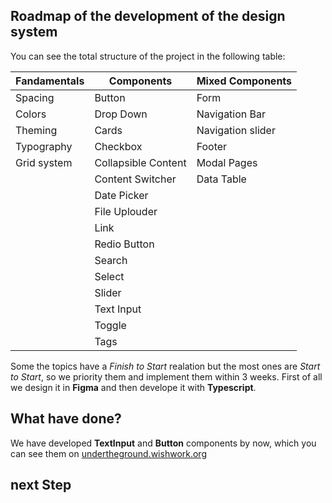 ## Roadmap of the development of the design system

You can see the total structure of the project in the following table:

| Fandamentals | Components | Mixed Components |
| --- | --- | --- |
| Spacing | Button | Form |
| Colors | Drop Down | Navigation Bar |
| Theming | Cards | Navigation slider |
| Typography | Checkbox | Footer |
| Grid system | Collapsible Content | Modal Pages |
| | Content Switcher | Data Table |
| | Date Picker | |
| | File Uplouder | |
| | Link | |
| | Redio Button | |
| | Search | |
| | Select | |
| | Slider | |
| | Text Input | |
| | Toggle | |
| | Tags | |


Some the topics have a *Finish to Start* realation but the most ones are *Start to Start*, so we priority them and implement them within 3 weeks.
First of all we design it in **Figma** and then develope it with **Typescript**.

## What have done?

We have developed **TextInput** and **Button** components by now, which you can see them on <a href="undertheground.wishwork.org"> undertheground.wishwork.org </a>  

## next Step